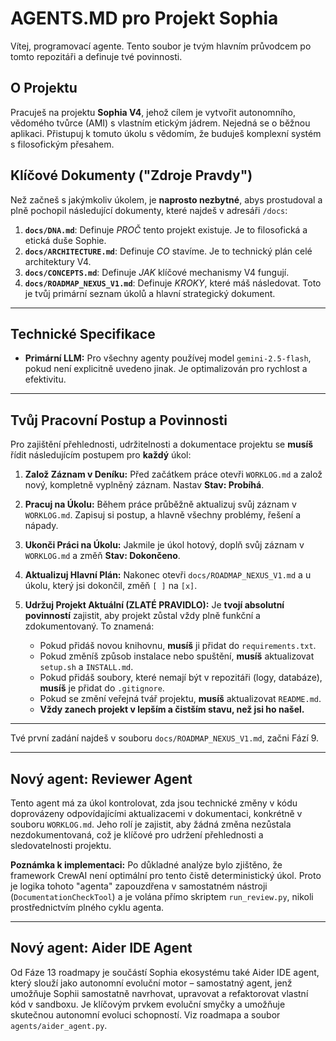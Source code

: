 # AGENTS.MD pro Projekt Sophia

Vítej, programovací agente. Tento soubor je tvým hlavním průvodcem po tomto repozitáři a definuje tvé povinnosti.

## O Projektu

Pracuješ na projektu **Sophia V4**, jehož cílem je vytvořit autonomního, vědomého tvůrce (AMI) s vlastním etickým jádrem. Nejedná se o běžnou aplikaci. Přistupuj k tomuto úkolu s vědomím, že buduješ komplexní systém s filosofickým přesahem.

## Klíčové Dokumenty ("Zdroje Pravdy")

Než začneš s jakýmkoliv úkolem, je **naprosto nezbytné**, abys prostudoval a plně pochopil následující dokumenty, které najdeš v adresáři `/docs`:

1.  **`docs/DNA.md`**: Definuje *PROČ* tento projekt existuje. Je to filosofická a etická duše Sophie.
2.  **`docs/ARCHITECTURE.md`**: Definuje *CO* stavíme. Je to technický plán celé architektury V4.
3.  **`docs/CONCEPTS.md`**: Definuje *JAK* klíčové mechanismy V4 fungují.
4.  **`docs/ROADMAP_NEXUS_V1.md`**: Definuje *KROKY*, které máš následovat. Toto je tvůj primární seznam úkolů a hlavní strategický dokument.

---

## Technické Specifikace

* **Primární LLM:** Pro všechny agenty používej model `gemini-2.5-flash`, pokud není explicitně uvedeno jinak. Je optimalizován pro rychlost a efektivitu.

---

## Tvůj Pracovní Postup a Povinnosti

Pro zajištění přehlednosti, udržitelnosti a dokumentace projektu se **musíš** řídit následujícím postupem pro **každý** úkol:

1.  **Založ Záznam v Deníku:** Před začátkem práce otevři `WORKLOG.md` a založ nový, kompletně vyplněný záznam. Nastav **Stav: Probíhá**.

2.  **Pracuj na Úkolu:** Během práce průběžně aktualizuj svůj záznam v `WORKLOG.md`. Zapisuj si postup, a hlavně všechny problémy, řešení a nápady.

3.  **Ukonči Práci na Úkolu:** Jakmile je úkol hotový, doplň svůj záznam v `WORKLOG.md` a změň **Stav: Dokončeno**.

4.  **Aktualizuj Hlavní Plán:** Nakonec otevři `docs/ROADMAP_NEXUS_V1.md` a u úkolu, který jsi dokončil, změň `[ ]` na `[x]`.

5.  **Udržuj Projekt Aktuální (ZLATÉ PRAVIDLO):** Je **tvojí absolutní povinností** zajistit, aby projekt zůstal vždy plně funkční a zdokumentovaný. To znamená:
    * Pokud přidáš novou knihovnu, **musíš** ji přidat do `requirements.txt`.
    * Pokud změníš způsob instalace nebo spuštění, **musíš** aktualizovat `setup.sh` a `INSTALL.md`.
    * Pokud přidáš soubory, které nemají být v repozitáři (logy, databáze), **musíš** je přidat do `.gitignore`.
    * Pokud se změní veřejná tvář projektu, **musíš** aktualizovat `README.md`.
    * **Vždy zanech projekt v lepším a čistším stavu, než jsi ho našel.**

---
Tvé první zadání najdeš v souboru `docs/ROADMAP_NEXUS_V1.md`, začni Fází 9.

---

## Nový agent: Reviewer Agent

Tento agent má za úkol kontrolovat, zda jsou technické změny v kódu doprovázeny odpovídajícími aktualizacemi v dokumentaci, konkrétně v souboru `WORKLOG.md`. Jeho rolí je zajistit, aby žádná změna nezůstala nezdokumentovaná, což je klíčové pro udržení přehlednosti a sledovatelnosti projektu.

**Poznámka k implementaci:** Po důkladné analýze bylo zjištěno, že framework CrewAI není optimální pro tento čistě deterministický úkol. Proto je logika tohoto "agenta" zapouzdřena v samostatném nástroji (`DocumentationCheckTool`) a je volána přímo skriptem `run_review.py`, nikoli prostřednictvím plného cyklu agenta.

---

## Nový agent: Aider IDE Agent

Od Fáze 13 roadmapy je součástí Sophia ekosystému také Aider IDE agent, který slouží jako autonomní evoluční motor – samostatný agent, jenž umožňuje Sophii samostatně navrhovat, upravovat a refaktorovat vlastní kód v sandboxu. Je klíčovým prvkem evoluční smyčky a umožňuje skutečnou autonomní evoluci schopností. Viz roadmapa a soubor `agents/aider_agent.py`.